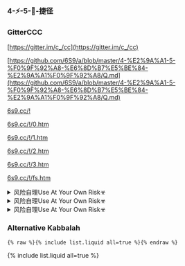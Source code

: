 ### 4-⚡-5-💨-捷径

### GitterCCC
[https://gitter.im/c_/cc](https://gitter.im/c_/cc)

[https://github.com/6S9/a/blob/master/4-%E2%9A%A1-5-%F0%9F%92%A8-%E6%8D%B7%E5%BE%84-%E2%9A%A1%F0%9F%92%A8/Q.md](https://github.com/6S9/a/blob/master/4-%E2%9A%A1-5-%F0%9F%92%A8-%E6%8D%B7%E5%BE%84-%E2%9A%A1%F0%9F%92%A8/Q.md)

[6s9.cc/!](https://6s9.cc/!)

[6s9.cc/!/0.htm](https://6s9.cc/!/0.htm)

[6s9.cc/!/1.htm](https://6s9.cc/!/1.htm)

[6s9.cc/!/2.htm](https://6s9.cc/!/2.htm)

[6s9.cc/!/3.htm](https://6s9.cc/!/3.htm)

[6s9.cc/!/fs.htm](https://6s9.cc/!/fs.htm)

<details><summary>风险自理Use At Your Own Risk☣</summary>

[A9](https://github.com/Alvin9999/new-pac/wiki/ss%E5%85%8D%E8%B4%B9%E8%B4%A6%E5%8F%B7)

</details>


<details><summary>风险自理Use At Your Own Risk☣</summary>

[A9](https://github.com/Alvin9999/new-pac/wiki/ss%E5%85%8D%E8%B4%B9%E8%B4%A6%E5%8F%B7)


</details>


<details><summary>风险自理Use At Your Own Risk☣</summary>

[A9](https://github.com/Alvin9999/new-pac/wiki/ss%E5%85%8D%E8%B4%B9%E8%B4%A6%E5%8F%B7)

</details>

### Alternative Kabbalah

```
{% raw %}{% include list.liquid all=true %}{% endraw %}
```

{% include list.liquid all=true %}
